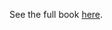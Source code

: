 See the full book [here](https://www.freecodecamp.org/news/learn-java-object-oriented-programming/).